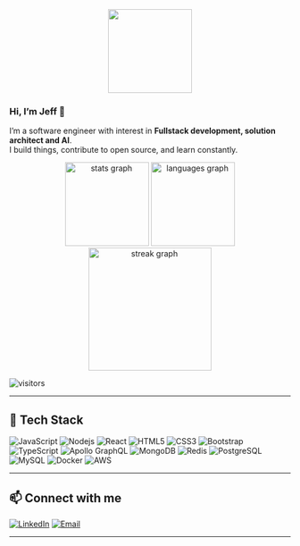 <!-- optional: a clean header / intro line -->
<div align="center">
  <img height="150" src="https://media1.giphy.com/media/v1.Y2lkPTc5MGI3NjExNXpscXduMXVobmFiM3NmbDRpaTFxaDltaG4ydjV1eTBnMGE4eGQ0aCZlcD12MV9pbnRlcm5hbF9naWZfYnlfaWQmY3Q9Zw/HzPtbOKyBoBFsK4hyc/giphy.gif"  />
</div>


### Hi, I’m Jeff 👋

I’m a software engineer with interest in **Fullstack development, solution architect and AI**.  
I build things, contribute to open source, and learn constantly.


<div align="center">
  <img src="https://github-readme-stats.vercel.app/api?username=jeffcw96&hide_title=false&hide_rank=false&show_icons=true&include_all_commits=true&count_private=true&disable_animations=false&theme=dracula&locale=en&hide_border=false" height="150" alt="stats graph"  />
  <img src="https://github-readme-stats.vercel.app/api/top-langs?username=jeffcw96&locale=en&hide_title=false&layout=compact&card_width=320&langs_count=5&theme=dracula&hide_border=false" height="150" alt="languages graph"  />
</div>

<div align="center">
  <img src="https://streak-stats.demolab.com?user=jeffcw96&locale=en&mode=daily&theme=dark&hide_border=false&border_radius=5&order=3" height="220" alt="streak graph"  />
</div>

![visitors](https://visitor-badge.laobi.icu/badge?page_id=Jeffcw96.Jeffcw96)

---

## 🔧 Tech Stack

![JavaScript](https://img.shields.io/badge/-JavaScript-black?style=flat-square&logo=javascript)
![Nodejs](https://img.shields.io/badge/-Nodejs-black?style=flat-square&logo=Node.js)
![React](https://img.shields.io/badge/-React-black?style=flat-square&logo=react)
![HTML5](https://img.shields.io/badge/-HTML5-E34F26?style=flat-square&logo=html5&logoColor=white)
![CSS3](https://img.shields.io/badge/-CSS3-1572B6?style=flat-square&logo=css3)
![Bootstrap](https://img.shields.io/badge/-Bootstrap-563D7C?style=flat-square&logo=bootstrap)
![TypeScript](https://img.shields.io/badge/-TypeScript-007ACC?style=flat-square&logo=typescript)
![Apollo GraphQL](https://img.shields.io/badge/-Apollo%20GraphQL-311C87?style=flat-square&logo=apollo-graphql)
![MongoDB](https://img.shields.io/badge/-MongoDB-black?style=flat-square&logo=mongodb)
![Redis](https://img.shields.io/badge/-Redis-black?style=flat-square&logo=Redis)
![PostgreSQL](https://img.shields.io/badge/-PostgreSQL-336791?style=flat-square&logo=postgresql)
![MySQL](https://img.shields.io/badge/-MySQL-black?style=flat-square&logo=mysql)
![Docker](https://img.shields.io/badge/-Docker-black?style=flat-square&logo=docker)
![AWS](https://img.shields.io/badge/Amazon%20AWS-232F3E?style=flat-square&logo=amazon-aws)

---

## 📫 Connect with me

[![LinkedIn](https://img.shields.io/badge/LinkedIn-Jeffcw96-0A66C2?style=flat&logo=linkedin&logoColor=white)](https://www.linkedin.com/in/jeff-chang-7461b119a/)
[![Email](https://img.shields.io/badge/Email-changcheewah96@gmail.com-D14836?style=flat&logo=gmail&logoColor=white)](mailto:changcheewah96@gmail.com)

---

